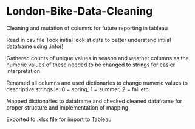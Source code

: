 # London-Bike-Data-Cleaning
Cleaning and mutation of columns for future reporting in tableau

Read in csv file 
Took initial look at data to better understand intiial dataframe using .info()

Gathered counts of unique values in season and weather columns as the numeric values of these needed to be changed to strings for easier interpretation

Renamed all columns and used dictionaries to change numeric values to descriptive strings
ie: 0 = spring, 1 = summer, 2 = fall etc.

Mapped dictionaries to dataframe and checked cleaned dataframe for proper structure and implementation of mapping

Exported to .xlsx file for import to Tableau
